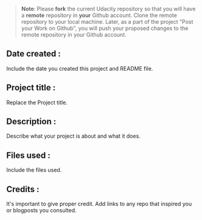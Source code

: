 >**Note**: Please **fork** the current Udacity repository so that you will have a **remote** repository in **your** Github account. Clone the remote repository to your local machine. Later, as a part of the project "Post your Work on Github", you will push your proposed changes to the remote repository in your Github account.

## Date created :
Include the date you created this project and README file.

## Project title :
Replace the Project title.

## Description :
Describe what your project is about and what it does.

## Files used :
Include the files used.

## Credits :
It's important to give proper credit. Add links to any repo that inspired you or blogposts you consulted.

